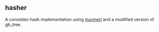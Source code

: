 ## hasher
A consisten hash implementation using [murmerl](http://github.com/arobson/murmerl) and a modified version of gb_tree.

